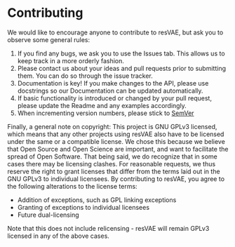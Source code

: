 # Contributing

We would like to encourage anyone to contribute to resVAE, but ask you to observe some general rules:

1. If you find any bugs, we ask you to use the Issues tab. This allows us to keep track in a more orderly fashion.
2. Please contact us about your ideas and pull requests prior to submitting them. You can do so through the issue tracker.
3. Documentation is key! If you make changes to the API, please use docstrings so our Documentation can be updated automatically.
4. If basic functionality is introduced or changed by your pull request, please update the Readme and any examples accordingly.
5. When incrementing version numbers, please stick to [SemVer](https://semver.org/)

Finally, a general note on copyright: This project is GNU GPLv3 licensed, which means that any other projects using resVAE also have to be licensed under the same or a compatible license. We chose this because we believe that Open Source and Open Science are important, and want to facilitate the spread of Open Software. That being said, we do recognize that in some cases there may be licensing clashes. For reasonable requests, we thus reserve the right to grant licenses that differ from the terms laid out in the GNU GPLv3 to individual licensees. By contributing to resVAE, you agree to the following alterations to the license terms:

* Addition of exceptions, such as GPL linking exceptions
* Granting of exceptions to individual licensees
* Future dual-licensing

Note that this does not include relicensing - resVAE will remain GPLv3 licensed in any of the above cases.

